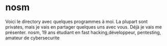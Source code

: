 # nosm
Voici le directory avec quelques programmes à moi. 
La plupart sont privates, mais je vais en partager quelques uns avec vous. 
Déjà je vais me présenter. 
nosm, 19 ans étudiant en fast hacking,développeur, 
pentesting, amateur de cybersecurite
